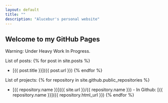 ```yaml
---
layout: default
title: ""
description: "Alucebur's personal website"
---
```


## Welcome to my GitHub Pages

Warning: Under Heavy Work In Progress.

List of posts:
{% for post in site.posts %}
  * [{{ post.title }}]({{ post.url }})
{% endfor %}

List of projects:
{% for repository in site.github.public_repositories %}
  * [{{ repository.name }}]({{ site.url }}/{{ repository.name }}) - In Github: [{{ repository.name }}]({{ repository.html_url }})
{% endfor %}
